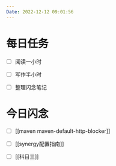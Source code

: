 ```yaml
---
Date: 2022-12-12 09:01:56
---
```


# 每日任务
- [ ] 阅读一小时
- [ ] 写作半小时
- [ ] 整理闪念笔记


# 今日闪念
- [ ] [[maven maven-default-http-blocker]]
- [ ] [[synergy配置指南]]
- [ ] [[科目三]]



